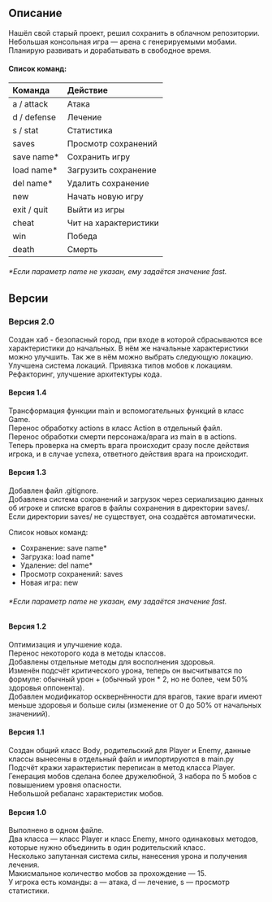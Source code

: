 ## Описание

Нашёл свой старый проект, решил сохранить в облачном репозитории.  
Небольшая консольная игра — арена с генерируемыми мобами.  
Планирую развивать и дорабатывать в свободное время.  

#### Список команд:
| Команда     | Действие              |
| :---------- | :-------------------- |
| a / attack  | Атака                 |
| d / defense | Лечение               |
| s / stat    | Статистика            |
| saves       | Просмотр сохранений   |
| save name*  | Сохранить игру        |
| load name*  | Загрузить сохранение  |
| del name*   | Удалить сохранение    |
| new         | Начать новую игру     |
| exit / quit | Выйти из игры         |
| cheat       | Чит на характеристики |
| win         | Победа                |
| death       | Смерть                |

###### *Если параметр name не указан, ему задаётся значение fast.  

## Версии

### Версия 2.0
Создан хаб - безопасный город, при входе в которой сбрасываются все характеристики до начальных. 
В нём же начальные характеристики можно улучшить. Так же в нём можно выбрать следующую локацию.  
Улучшена система локаций. Привязка типов мобов к локациям.  
Рефакторинг, улучшение архитектуры кода.

#### Версия 1.4  
Трансформация функции main и вспомогательных функций в класс Game.  
Перенос обработку actions в класс Action в отдельный файл.  
Перенос обработки смерти персонажа/врага из main в в actions.  
Теперь проверка на смерть врага происходит сразу после действия игрока, и в случае успеха, ответного действия врага на происходит.  

#### Версия 1.3
Добавлен файл .gitignore.  
Добавлена система сохранений и загрузок через сериализацию данных об игроке и списке врагов в файлы сохранения в директории saves/.  
Если директории saves/ не существует, она создаётся автоматически.  
  
Список новых команд:
+ Сохранение: save name*  
+ Загрузка: load name*  
+ Удаление: del name*  
+ Просмотр сохранений: saves  
+ Новая игра: new  
###### *Если параметр name не указан, ему задаётся значение fast.  

#### Версия 1.2
Оптимизация и улучшение кода.  
Перенос некоторого кода в методы классов.  
Добавлены отдельные методы для восполнения здоровья.  
Изменён подсчёт критического урона, теперь он высчитыватся по формуле: обычный урон + (обычный урон * 2, но не более, чем 50% здоровья оппонента).  
Добавлен модификатор осквернённости для врагов, такие враги имеют меньше здоровья и больше силы (изменение от 0 до 50% от начальных значениий).  

#### Версия 1.1
Создан общий класс Body, родительский для Player и Enemy, данные классы вынесены в отдельный файл и импортируются в main.py  
Подсчёт кражи характеристик переписан в метод класса Player.  
Генерация мобов сделана более дружелюбной, 3 набора по 5 мобов с повышением уровня опасности.  
Небольшой ребаланс характеристик мобов.  

#### Версия 1.0
Выполнено в одном файле.  
Два класса — класс Player и класс Enemy, много одинаковых методов, которые нужно объединить в один родительский класс.  
Несколько запутанная система силы, нанесения урона и получения лечения.  
Макисмальное количество мобов за прохождение — 15.  
У игрока есть команды: a — атака, d — лечение, s — просмотр статистики.  
